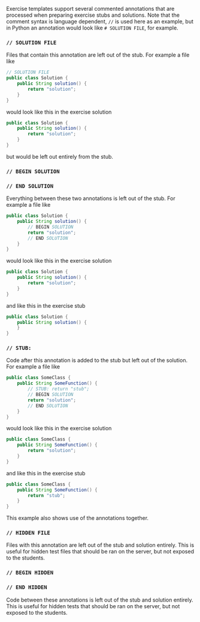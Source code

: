 Exercise templates support several commented annotations that are processed when preparing exercise stubs and solutions. Note that the comment syntax is language dependent, `//` is used here as an example, but in Python an annotation would look like `# SOLUTION FILE`, for example.

### `// SOLUTION FILE`
Files that contain this annotation are left out of the stub. For example a file like
```Java
// SOLUTION FILE
public class Solution {
    public String solution() {
        return "solution";
    }
}
```
would look like this in the exercise solution
```Java
public class Solution {
    public String solution() {
        return "solution";
    }
}
```
but would be left out entirely from the stub.

### `// BEGIN SOLUTION`
### `// END SOLUTION`
Everything between these two annotations is left out of the stub. For example a file like
```Java
public class Solution {
    public String solution() {
        // BEGIN SOLUTION
        return "solution";
        // END SOLUTION
    }
}
```
would look like this in the exercise solution
```Java
public class Solution {
    public String solution() {
        return "solution";
    }
}
```
and like this in the exercise stub
```Java
public class Solution {
    public String solution() {
    }
}
```

### `// STUB:`
Code after this annotation is added to the stub but left out of the solution.  For example a file like
```Java
public class SomeClass {
    public String SomeFunction() {
        // STUB: return "stub";
        // BEGIN SOLUTION
        return "solution";
        // END SOLUTION
    }
}
```
would look like this in the exercise solution
```Java
public class SomeClass {
    public String SomeFunction() {
        return "solution";
    }
}
```
and like this in the exercise stub
```Java
public class SomeClass {
    public String SomeFunction() {
        return "stub";
    }
}
```
This example also shows use of the annotations together.

### `// HIDDEN FILE`
Files with this annotation are left out of the stub and solution entirely. This is useful for hidden test files that should be ran on the server, but not exposed to the students.

### `// BEGIN HIDDEN`
### `// END HIDDEN`
Code between these annotations is left out of the stub and solution entirely. This is useful for hidden tests that should be ran on the server, but not exposed to the students.